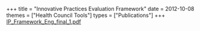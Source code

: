 +++
title = "Innovative Practices Evaluation Framework"
date = 2012-10-08
themes = ["Health Council Tools"]
types = ["Publications"]
+++
[IP\_Framework\_Eng\_final\_1.pdf](/files/IP_Framework_Eng_final_1.pdf)
